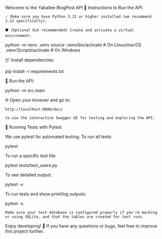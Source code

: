 Welcome to the Yaballee BlogPost API 🎉
Instructions to Run the API:

    ✅ Make sure you have Python 3.12 or higher installed (we recommend 3.12 specifically).

    🛡️ (Optional but recommended) Create and activate a virtual environment:

python -m venv .venv
source .venv/bin/activate # On Linux/macOS
.venv\Scripts\activate # On Windows

📦 Install dependencies:

pip install -r requirements.txt

🚀 Run the API:

python -m src.main

🌐 Open your browser and go to:

    http://localhost:8080/docs

    to use the interactive Swagger UI for testing and exploring the API.

🧪 Running Tests with Pytest

We use pytest for automated testing.
To run all tests:

pytest

To run a specific test file:

pytest tests/test_users.py

To see detailed output:

pytest -v

To run tests and show print/log outputs:

pytest -s

    Make sure your test database is configured properly if you're mocking or using SQLite, and that the tables are created for test runs.

Enjoy developing! 🙌 If you have any questions or bugs, feel free to improve this project further.
